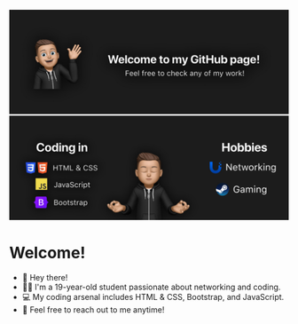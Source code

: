 ![Banner](banner.jpg)
![My skills and hobbies](skills.jpg)

# Welcome!

- 👋 Hey there!
- 👨‍🎓 I'm a 19-year-old student passionate about networking and coding.
- 💻 My coding arsenal includes HTML & CSS, Bootstrap, and JavaScript.
- 📧 Feel free to reach out to me anytime!